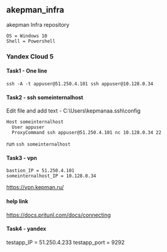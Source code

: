 ## akepman_infra
akepman Infra repository
```
OS = Windows 10
Shell = Powershell
```
### Yandex Cloud 5
#### Task1 - One line
`ssh -A -t appuser@51.250.4.101 ssh appuser@10.128.0.34`
#### Task2 - ssh someinternalhost
Edit file and add text  - C:\Users\kepmanaa\.ssh\config
```
Host someinternalhost
  User appuser
  ProxyCommand ssh appuser@51.250.4.101 nc 10.128.0.34 22
```
run
`ssh someinternalhost`

#### Task3 - vpn
```
bastion_IP = 51.250.4.101
someinternalhost_IP = 10.128.0.34
```
https://vpn.kepman.ru/

#### help link
https://docs.pritunl.com/docs/connecting

#### Task4 - yandex
testapp_IP = 51.250.4.233
testapp_port = 9292
